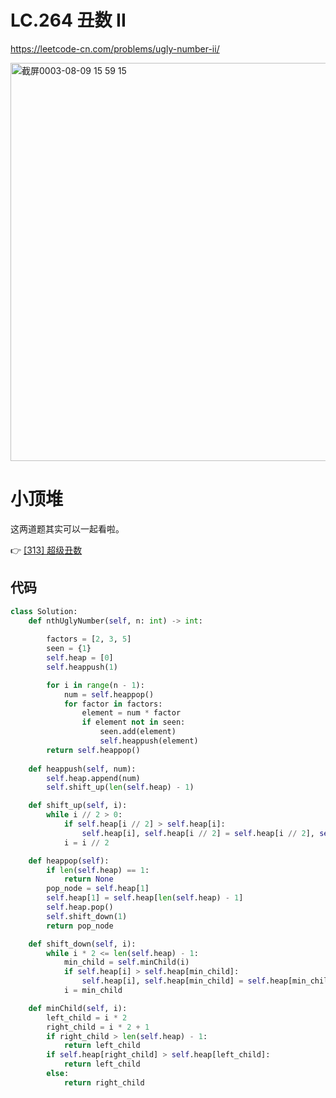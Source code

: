 LC.264 丑数 II
===
https://leetcode-cn.com/problems/ugly-number-ii/

<img width="637" alt="截屏0003-08-09 15 59 15" src="https://user-images.githubusercontent.com/10908630/128669960-c871ae04-55ee-4b55-afcc-b2e06d37c531.png">

小顶堆
====
这两道题其实可以一起看啦。

👉 [[313] 超级丑数](https://github.com/PearlCoastal/Leetcode_GitOn/blob/master/Heap/313.md)

## 代码
```python
class Solution:
    def nthUglyNumber(self, n: int) -> int:
        
        factors = [2, 3, 5]
        seen = {1}
        self.heap = [0]
        self.heappush(1)

        for i in range(n - 1):
            num = self.heappop()
            for factor in factors:
                element = num * factor
                if element not in seen:
                    seen.add(element)
                    self.heappush(element)
        return self.heappop()
    
    def heappush(self, num):
        self.heap.append(num)
        self.shift_up(len(self.heap) - 1)

    def shift_up(self, i):
        while i // 2 > 0:
            if self.heap[i // 2] > self.heap[i]:
                self.heap[i], self.heap[i // 2] = self.heap[i // 2], self.heap[i]
            i = i // 2

    def heappop(self):
        if len(self.heap) == 1:
            return None
        pop_node = self.heap[1]
        self.heap[1] = self.heap[len(self.heap) - 1]
        self.heap.pop()
        self.shift_down(1)
        return pop_node

    def shift_down(self, i):
        while i * 2 <= len(self.heap) - 1:
            min_child = self.minChild(i)
            if self.heap[i] > self.heap[min_child]:
                self.heap[i], self.heap[min_child] = self.heap[min_child], self.heap[i]
            i = min_child

    def minChild(self, i):
        left_child = i * 2
        right_child = i * 2 + 1
        if right_child > len(self.heap) - 1:
            return left_child
        if self.heap[right_child] > self.heap[left_child]:
            return left_child
        else:
            return right_child
            

```
